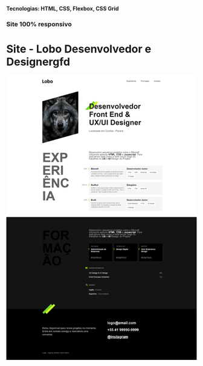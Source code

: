 <h4>Tecnologias: HTML, CSS, Flexbox, CSS Grid</h4>
<h3>Site 100% responsivo</h3>

# Site - Lobo Desenvolvedor e Designergfd
<img src="https://github.com/dieegobs/Lobo---Desenvolvedor-e-Designer/blob/main/img/lobo.png?raw=true"/>
